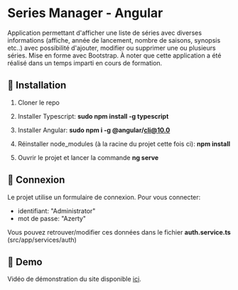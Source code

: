 # Series Manager - Angular

Application permettant d'afficher une liste de séries avec diverses informations (affiche, année de lancement, nombre de saisons, synopsis etc..) avec possibilité d'ajouter, modifier ou supprimer une ou plusieurs séries. Mise en forme avec Bootstrap.
À noter que cette application a été réalisé dans un temps imparti en cours de formation.

## 🚀 Installation

1. Cloner le repo

2. Installer Typescript: **sudo npm install -g typescript**

3. Installer Angular: **sudo npm i -g @angular/cli@10.0**

4. Réinstaller node_modules (à la racine du projet cette fois ci): **npm install**

5. Ouvrir le projet et lancer la commande **ng serve**

## 🧐 Connexion

Le projet utilise un formulaire de connexion. Pour vous connecter:

- identifiant: "Administrator"
- mot de passe: "Azerty"

Vous pouvez retrouver/modifier ces données dans le fichier **auth.service.ts** (src/app/services/auth)

## 💫 Demo

Vidéo de démonstration du site disponible [ici](https://youtu.be/plx5WmSU6ic?si=OciWisH8vmP7i3Fb).
